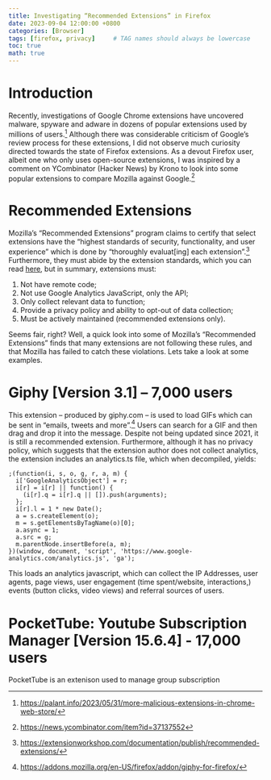 ```yaml
---
title: Investigating “Recommended Extensions” in Firefox
date: 2023-09-04 12:00:00 +0800
categories: [Browser]
tags: [firefox, privacy]     # TAG names should always be lowercase
toc: true
math: true
---
```

# Introduction

Recently, investigations of Google Chrome extensions have uncovered malware, spyware and adware in dozens of popular extensions used by millions of users.[^footnote] Although there was considerable criticism of Google’s review process for these extensions, I did not observe much curiosity directed towards the state of Firefox extensions. As a devout Firefox user, albeit one who only uses open-source extensions, I was inspired by a comment on YCombinator (Hacker News) by Krono to look into some popular extensions to compare Mozilla against Google.[^footnote2]
	
# Recommended Extensions
Mozilla’s “Recommended Extensions” program claims to certify that select extensions have the “highest standards of security, functionality, and user experience” which is done by “thoroughly evaluat[ing] each extension”.[^footnote3] Furthermore, they must abide by the extension standards, which you can read [here](https://extensionworkshop.com/documentation/publish/add-on-policies/), but in summary, extensions must:
1. Not have remote code;
2. Not use Google Analytics JavaScript, only the API;
3. Only collect relevant data to function;
4. Provide a privacy policy and ability to opt-out of data collection;
5. Must be actively maintained (recommended extensions only).

Seems fair, right? Well, a quick look into some of Mozilla’s “Recommended Extensions” finds that many extensions are not following these rules, and that Mozilla has failed to catch these violations. Lets take a look at some examples.

# Giphy [Version 3.1] – 7,000 users

This extension – produced by giphy.com – is used to load GIFs which can be sent in “emails, tweets and more”.[^footnote4] Users can search for a GIF and then drag and drop it into the message. Despite not being updated since 2021, it is still a recommended extension. Furthermore, although it has no privacy policy, which suggests that the extension author does not collect analytics, the extension includes an analytics.ts file, which when decompiled, yields: 

```
;(function(i, s, o, g, r, a, m) {
  i['GoogleAnalyticsObject'] = r;
  i[r] = i[r] || function() {
    (i[r].q = i[r].q || []).push(arguments);
  };
  i[r].l = 1 * new Date();
  a = s.createElement(o);
  m = s.getElementsByTagName(o)[0];
  a.async = 1;
  a.src = g;
  m.parentNode.insertBefore(a, m);
})(window, document, 'script', 'https://www.google-analytics.com/analytics.js', 'ga');
```

This loads an analytics javascript, which can collect the IP Addresses, user agents, page views, user engagement (time spent/website, interactions,) events (button clicks, video views) and referral sources of users.

#  PocketTube: Youtube Subscription Manager [Version 15.6.4] - 17,000 users

PocketTube is an extenison used to manage group subscription 

[^footnote]: https://palant.info/2023/05/31/more-malicious-extensions-in-chrome-web-store/
[^footnote2]: https://news.ycombinator.com/item?id=37137552
[^footnote3]: https://extensionworkshop.com/documentation/publish/recommended-extensions/
[^footnote4]: https://addons.mozilla.org/en-US/firefox/addon/giphy-for-firefox/
